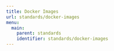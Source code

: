 ```yaml
---
title: Docker Images
url: standards/docker-images
menu:
  main:
    parent: standards
    identifier: standards/docker-images
---
```

